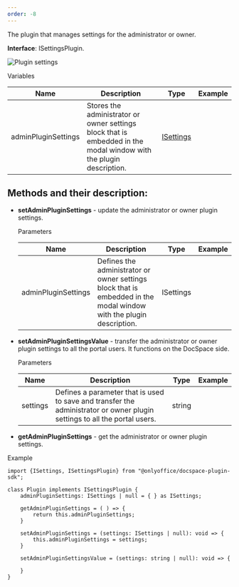 ```yaml
---
order: -8
---
```



The plugin that manages settings for the administrator or owner.

**Interface**: ISettingsPlugin.

![Plugin settings](/assets/images/docspace/settings-block.png)

Variables

| Name                | Description                                                                                                        | Type                                                                                                            | Example |
| ------------------- | ------------------------------------------------------------------------------------------------------------------ | --------------------------------------------------------------------------------------------------------------- | ------- |
| adminPluginSettings | Stores the administrator or owner settings block that is embedded in the modal window with the plugin description. | [ISettings](https://github.com/ONLYOFFICE/docspace-plugin-sdk/blob/master/src/interfaces/settings/ISettings.ts) |         |

## Methods and their description:

* **setAdminPluginSettings** - update the administrator or owner plugin settings.

  Parameters

  | Name                | Description                                                                                                         | Type      | Example |
  | ------------------- | ------------------------------------------------------------------------------------------------------------------- | --------- | ------- |
  | adminPluginSettings | Defines the administrator or owner settings block that is embedded in the modal window with the plugin description. | ISettings |         |

* **setAdminPluginSettingsValue** - transfer the administrator or owner plugin settings to all the portal users. It functions on the DocSpace side.

  Parameters

  | Name     | Description                                                                                                               | Type   | Example |
  | -------- | ------------------------------------------------------------------------------------------------------------------------- | ------ | ------- |
  | settings | Defines a parameter that is used to save and transfer the administrator or owner plugin settings to all the portal users. | string |         |

* **getAdminPluginSettings** - get the administrator or owner plugin settings.

Example

```
import {ISettings, ISettingsPlugin} from "@onlyoffice/docspace-plugin-sdk";

class Plugin implements ISettingsPlugin {
    adminPluginSettings: ISettings | null = { } as ISettings;

    getAdminPluginSettings = ( ) => {
        return this.adminPluginSettings;
    }

    setAdminPluginSettings = (settings: ISettings | null): void => {
        this.adminPluginSettings = settings;
    }

    setAdminPluginSettingsValue = (settings: string | null): void => {

    }
}
```
